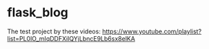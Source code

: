 # flask_blog

The test project by these videos: https://www.youtube.com/playlist?list=PL0lO_mIqDDFXiIQYjLbncE9Lb6sx8elKA
